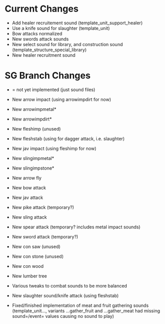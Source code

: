 # Current Changes

- Add healer recruitement sound (template_unit_support_healer)
- Use a knife sound for slaughter (template_unit)
- Bow attacks normalized
- New swords attack sounds
- New select sound for library, and construction sound (template_structure_special_library)
- New healer recruitment sound

# SG Branch Changes
* = not yet implemented (just sound files)

- New arrow impact (using arrowimpdirt for now)
- New arrowimpmetal*
- New arrowimpdirt*
- New fleshimp (unused)
- New fleshstab (using for dagger attack, i.e. slaughter)
- New jav impact (using fleshimp for now)
- New slingimpmetal*
- New slingimpstone*
- New arrow fly
- New bow attack
- New jav attack
- New pike attack (temporary?)
- New sling attack
- New spear attack (temporary? includes metal impact sounds)
- New sword attack (temporary?)
- New con saw (unused)
- New con stone (unused)
- New con wood
- New lumber tree
- Various tweaks to combat sounds to be more balanced

- New slaughter sound/knife attack (using fleshstab)
- Fixed/finished implementation of meat and fruit gathering sounds (template_unit..., variants ...gather_fruit and ...gather_meat had missing sound=/event= values causing no sound to play)